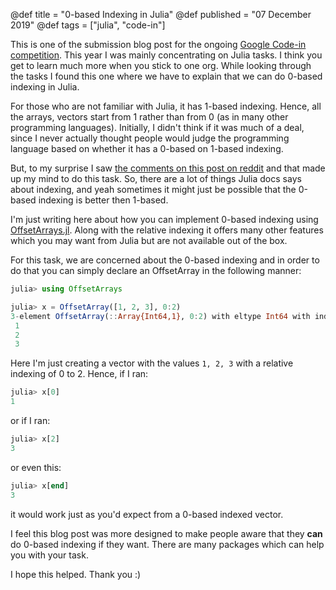 @def title = "0-based Indexing in Julia"
@def published = "07 December 2019"
@def tags = ["julia", "code-in"]

This is one of the submission blog post for the ongoing [Google Code-in
competition](https://codein.withgoogle.com/). This year I was mainly
concentrating on Julia tasks. I think you get to learn much more when you
stick to one org. While looking through the tasks I found this one where we
have to explain that we can do 0-based indexing in Julia.

For those who are not familiar with Julia, it has 1-based indexing. Hence, all
the arrays, vectors start from 1 rather than from 0 (as in many other
programming languages). Initially, I didn't think if it was much of a deal,
since I never actually thought people would judge the programming language based
on whether it has a 0-based on 1-based indexing.

But, to my surprise I saw [the comments on this post on
reddit](https://redd.it/e71l4y) and that made up my mind to do this task.
So, there are a lot of things Julia docs says about indexing, and yeah sometimes
it might just be possible that the 0-based indexing is better then 1-based.

I'm just writing here about how you can implement 0-based indexing using
[OffsetArrays.jl](https://github.com/JuliaArrays/OffsetArrays.jl).
Along with the relative indexing it offers many other features which you may
want from Julia but are not available out of the box.

For this task, we are concerned about the 0-based indexing and in order to do
that you can simply declare an OffsetArray in the following manner:

```jl
julia> using OffsetArrays

julia> x = OffsetArray([1, 2, 3], 0:2)
3-element OffsetArray(::Array{Int64,1}, 0:2) with eltype Int64 with indices 0:2:
 1
 2
 3
```

Here I'm just creating a vector with the values `1, 2, 3` with a relative
indexing of 0 to 2. Hence, if I ran:

```jl
julia> x[0]
1
```

or if I ran:

```jl
julia> x[2]
3
```

or even this:

```jl
julia> x[end]
3
```

it would work just as you'd expect from a 0-based indexed vector.

I feel this blog post was more designed to make people aware that they **can**
do 0-based indexing if they want. There are many packages which can help you
with your task.

I hope this helped. Thank you :)
